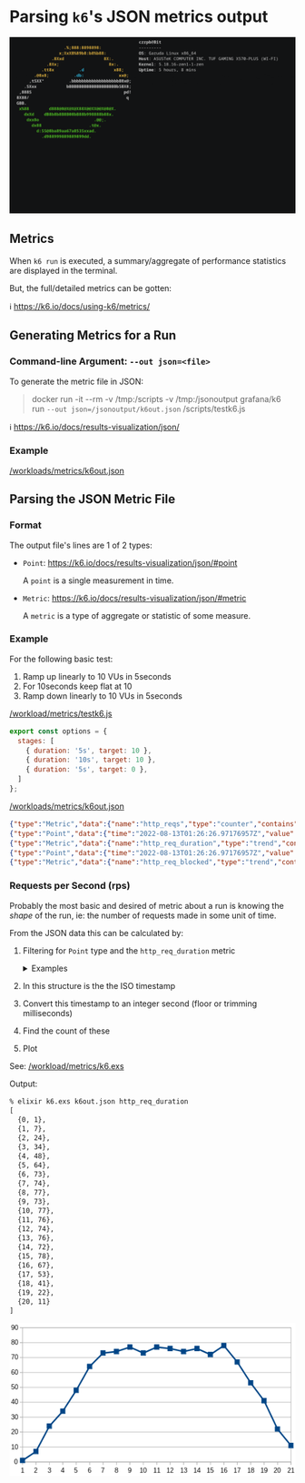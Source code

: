 # Parsing `k6`'s JSON metrics output

<img src="k6-metrics.gif">

## Metrics

When `k6 run` is executed, a summary/aggregate of performance statistics are displayed in the terminal.

But, the full/detailed metrics can be gotten:

:information_source: https://k6.io/docs/using-k6/metrics/

## Generating Metrics for a Run

### Command-line Argument: `--out json=<file>`

To generate the metric file in JSON:

> docker run -it --rm -v /tmp:/scripts -v /tmp:/jsonoutput grafana/k6 run `--out json=/jsonoutput/k6out.json` /scripts/testk6.js

:information_source: https://k6.io/docs/results-visualization/json/

### Example

[/workloads/metrics/k6out.json](/workloads/metrics/k6out.json)

## Parsing the JSON Metric File

### Format

The output file's lines are 1 of 2 types:

* `Point`: https://k6.io/docs/results-visualization/json/#point

  A `point` is a single measurement in time.

* `Metric`: https://k6.io/docs/results-visualization/json/#metric

  A `metric` is a type of aggregate or statistic of some measure.

### Example

For the following basic test:

1. Ramp up linearly to 10 VUs in 5seconds
2. For 10seconds keep flat at 10
3. Ramp down linearly to 10 VUs in 5seconds

[/workload/metrics/testk6.js](/workload/metrics/testk6.js)

```javascript
export const options = {
  stages: [
    { duration: '5s', target: 10 },
    { duration: '10s', target: 10 },
    { duration: '5s', target: 0 },
  ]
};
```

[/workloads/metrics/k6out.json](/workloads/metrics/k6out.json)

```json
{"type":"Metric","data":{"name":"http_reqs","type":"counter","contains":"default","thresholds":[],"submetrics":null},"metric":"http_reqs"}
{"type":"Point","data":{"time":"2022-08-13T01:26:26.97176957Z","value":1,"tags":{"scenario":"default","url":"http://test.k6.io","name":"http://test.k6.io","method":"GET","status":"308","proto":"HTTP/1.1","expected_response":"true","group":""}},"metric":"http_reqs"}
{"type":"Metric","data":{"name":"http_req_duration","type":"trend","contains":"time","thresholds":[],"submetrics":[{"name":"http_req_duration{expected_response:true}","suffix":"expected_response:true","tags":{"expected_response":"true"}}]},"metric":"http_req_duration"}
{"type":"Point","data":{"time":"2022-08-13T01:26:26.97176957Z","value":131.205895,"tags":{"expected_response":"true","group":"","scenario":"default","url":"http://test.k6.io","name":"http://test.k6.io","method":"GET","status":"308","proto":"HTTP/1.1"}},"metric":"http_req_duration"}
{"type":"Metric","data":{"name":"http_req_blocked","type":"trend","contains":"time","thresholds":[],"submetrics":null},"metric":"http_req_blocked"}
```

### Requests per Second (rps)

Probably the most basic and desired of metric about a run is knowing the *shape* of the run, ie: the number of requests made in some unit of time.

From the JSON data this can be calculated by:

1. Filtering for `Point` type and the `http_req_duration` metric

   <details>

     <summary>Examples</summary>

     ```json
     {
       "type": "Point",
       "data": {
         "time": "2022-08-13T01:26:26.97176957Z",
         "value": 131.205895,
         "tags": {
           "expected_response": "true",
           "group": "",
           "scenario": "default",
           "url": "http://test.k6.io",
           "name": "http://test.k6.io",
           "method": "GET",
           "status": "308",
           "proto": "HTTP/1.1"
         }
       },
       "metric": "http_req_duration"
     }
     ```
   </details>

1. In this structure is the the ISO timestamp
2. Convert this timestamp to an integer second (floor or trimming milliseconds)
3. Find the count of these
4. Plot

See: [/workload/metrics/k6.exs](/workload/metrics/k6.exs)

Output:

```
% elixir k6.exs k6out.json http_req_duration
[
  {0, 1},
  {1, 7},
  {2, 24},
  {3, 34},
  {4, 48},
  {5, 64},
  {6, 73},
  {7, 74},
  {8, 77},
  {9, 73},
  {10, 77},
  {11, 76},
  {12, 74},
  {13, 76},
  {14, 72},
  {15, 78},
  {16, 67},
  {17, 53},
  {18, 41},
  {19, 22},
  {20, 11}
]
```

<img src="graph.png">